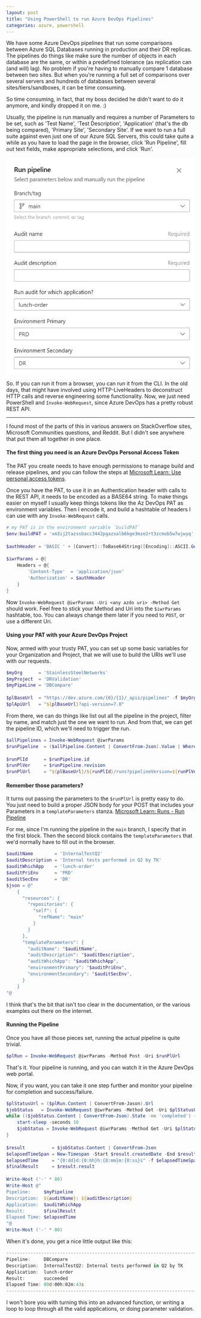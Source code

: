 ```yaml
---
layout: post
title: "Using PowerShell to run Azure DevOps Pipelines"
categories: azure, powershell
---
```


We have some Azure DevOps pipelines that run some comparisons between Azure SQL Databases running in production
and their DR replicas.  The pipelines do things like make sure the number of objects in each database are the same, 
or within a predefined tolerance (as replication can (and will) lag).  No problem if you're having to manually 
compare 1 database between two sites.  But when you're running a full set of comparisons over several servers 
and hundreds of databases between several sites/tiers/sandboxes, it can be time consuming.  

So time consuming, in fact, that my boss decided he didn't want to do it anymore, and kindly dropped it on me. :)

Usually, the pipeline is run manually and requires a number of Parameters to be set, such as 'Test Name', 
'Test Description', 'Application' (that's the db being compared), 'Primary Site', 'Secondary Site'.  If we want to 
run a full suite against even just one of our Azure SQL Servers, this could take quite a while as you have to load 
the page in the browser, click 'Run Pipeline', fill out text fields, make appropriate selections, and click 'Run'.  

![Pipeline Parameters in Azure DevOps](/images/run-pipeline-parameters.png)

So.  If you can run it from a browser, you can run it from the CLI.  In the old days, that might have involved 
using HTTP-LiveHeaders to deconstruct HTTP calls and reverse engineering some functionality.  Now, we just need 
PowerShell and `Invoke-WebRequest`, since Azure DevOps has a pretty robust REST API.

---

I found most of the parts of this in various answers on StackOverflow sites, Microsoft Communities questions, and Reddit.
But I didn't see anywhere that put them all together in one place.

#### The first thing you need is an Azure DevOps Personal Access Token

The PAT you create needs to have enough permissions to manage build and release pipelines, and you can follow
the steps at [Microsoft Learn: Use personal access tokens](https://learn.microsoft.com/en-us/azure/devops/organizations/accounts/use-personal-access-tokens-to-authenticate?view=azure-devops&tabs=Windows).

Once you have the PAT, to use it in an Authentication header with calls to the REST API, it needs to be encoded as
a BASE64 string.  To make things easier on myself I usually keep things tokens like the Az DevOps PAT as environment
variables. Then I encode it, and build a hashtable of headers I can use with any `Invoke-WebRequest` calls. 

```powershell
# my PAT is in the environment variable `buildPAT`
$env:buildPAT = 'xm3ij2tazssbacc3442pgazxalb6kge3mze2rt3zcmob5w7wjwyq'

$authHeader = 'BASIC ' + [Convert]::ToBase64String([Encoding]::ASCII.GetBytes(":$($env:buildPAT)")

$iwrParams = @{
    Headers = @{
        'Content-Type'  = 'application/json'
        'Authorization' = $authHeader
    }
}
```
Now `Invoke-WebRequest @iwrParams -Uri <any azdo uri> -Method Get` should work. Feel free to stick your Method 
and Uri into the `$iwrParams` hashtable, too.  You can always change them later if you need to `POST`, or use 
a different Uri.

#### Using your PAT with your Azure DevOps Project

Now, armed with your trusty PAT, you can set up some basic variables for your Organization and Project, that
we will use to build the URIs we'll use with our requests.

```powershell
$myOrg      = 'StainlessSteelNetworks'
$myProject  = 'DRValidation'
$myPipeLine = 'DBCompare'

$plBaseUrl  = "https://dev.azure.com/{0}/{1}/_apis/pipelines" -f $myOrg, $myProject
$plApiUrl   = "${plBaseUrl}?api-version=7.0"
```

From there, we can do things like list out all the pipeline in the project, filter by name, and match just the
one we want to run.  And from that, we can get the pipeline ID, which we'll need to trigger the run.

```powershell
$allPipelines = Invoke-WebRequest @iwrParams
$runPipeline  = ($allPipeline.Content | ConvertFrom-Json).Value | Where-Object {$_.Name -eq $myPipeline}

$runPlId      = $runPipeline.id
$runPlVer     = $runPipeline.revision
$runPlUrl     = "${plBaseUrl}/${runPlId}/runs?pipelineVersion=${runPlVer}&api-version=7.0"
```

#### Remember those parameters?

It turns out passing the parameters to the `$runPlUrl` is pretty easy to do.  You just need to build a proper 
JSON body for your POST that includes your Parameters in a `templateParameters` stanza.  [Microsoft Learn: Runs - Run Pipeline](https://learn.microsoft.com/en-us/rest/api/azure/devops/pipelines/runs/run-pipeline?view=azure-devops-rest-7.0)

For me, since I'm running the pipeline in the `main` branch, I specify that in the first block.  Then the
second block contains the `templateParameters` that we'd normally have to fill out in the browser.

```powershell
$auditName        = 'InternalTestQ2'
$auditDescription = 'Internal tests performed in Q2 by TK'
$auditWhichApp    = 'lunch-order'
$auditPriEnv      = 'PRD'
$auditSecEnv      = 'DR'
$json = @"
    {
      "resources": {
        "repositories": {
          "self": {
            "refName": "main"
          }
        }
      },
      "templateParameters": {
        "auditName": "$auditName",
        "auditDescription": "$auditDescription",
        "auditWhichApp": "$auditWhichApp",
        "environmentPrimary": "$auditPriEnv",
        "environmentSecondary": "$auditSecEnv",
      }
    }
"@
```

I think that's the bit that isn't too clear in the documentation, or the various examples out there on the internet.

#### Running the Pipeline

Once you have all those pieces set, running the actual pipeline is quite trivial.

```powershell
$plRun = Invoke-WebRequest @iwrParams -Method Post -Uri $runPlUrl
```

That's it.  Your pipeline is running, and you can watch it in the Azure DevOps web portal.

Now, if you want, you can take it one step further and monitor your pipeline for completion and success/failure.

```powershell
$plStatusUrl = ($plRun.Content | ConvertFrom-Jason).Url
$jobStatus   = Invoke-WebRequest @iwrParams -Method Get -Uri $plStatusUrl
while (($jobStatus.Content | ConvertFrom-Json).State -ne 'completed') {
    start-sleep -seconds 10
    $jobStatus = Invoke-WebRequest @iwrParams -Method Get -Uri $plStatusUrl
}

$result          = $jobStatus.Content | ConvertFrom-Json
$elapsedTimeSpan = New-Timespan -Start $result.createdDate -End $result.finishedDate
$elapsedTime     = "{0:dd}d:{0:hh}h:{0:mm}m:{0:ss}s" -f $elapsedTimeSpan
$finalResult     = $result.result

Write-Host ('-' * 80)
Write-Host @"
Pipeline:     $myPipeline
Description:  ${auditName}: ${auditDescription}
Application:  $auditWhichApp
Result:       $finalResult
Elapsed Time: $elapsedTime
"@
Write-Host ('-' * 80)
```

When it's done, you get a nice little output like this:
```powershell
--------------------------------------------------------------------------------
Pipeline:     DBCompare
Description:  InternalTestQ2: Internal tests performed in Q2 by TK
Application:  lunch-order
Result:       succeeded
Elapsed Time: 00d:00h:02m:43s
--------------------------------------------------------------------------------
```

I won't bore you with turning this into an advanced function, or writing a loop 
to loop through all the valid applications, or doing parameter validation.  
